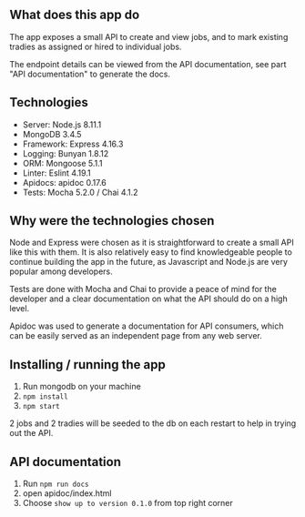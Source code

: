 ## What does this app do

The app exposes a small API to create and view jobs, and to mark existing tradies as assigned or hired to individual jobs.

The endpoint details can be viewed from the API documentation, see part "API documentation" to generate the docs.

## Technologies

- Server: Node.js 8.11.1
- MongoDB 3.4.5
- Framework: Express 4.16.3
- Logging: Bunyan 1.8.12
- ORM: Mongoose 5.1.1
- Linter: Eslint 4.19.1
- Apidocs: apidoc 0.17.6
- Tests: Mocha 5.2.0 / Chai 4.1.2

## Why were the technologies chosen

Node and Express were chosen as it is straightforward to create a small API like this with them. It is also relatively easy to find knowledgeable people to continue building the app in the future, as Javascript and Node.js are very popular among developers.

Tests are done with Mocha and Chai to provide a peace of mind for the developer and a clear documentation on what the API should do on a high level.

Apidoc was used to generate a documentation for API consumers, which can be easily served as an independent page from any web server.

## Installing / running the app

1. Run mongodb on your machine
2. `npm install`
3. `npm start`

2 jobs and 2 tradies will be seeded to the db on each restart to help in trying out the API.

## API documentation

1. Run `npm run docs`
2. open apidoc/index.html
3. Choose `show up to version 0.1.0` from top right corner